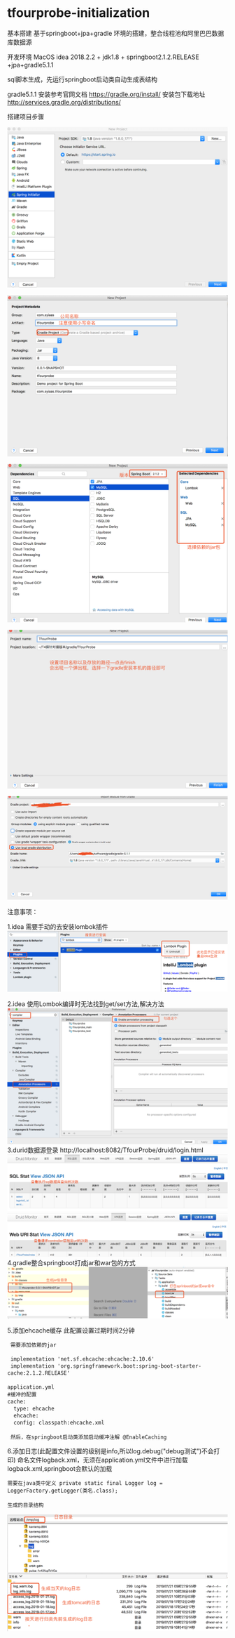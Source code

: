 # tfourprobe-initialization
基本搭建
基于springboot+jpa+gradle 环境的搭建，整合线程池和阿里巴巴数据库数据源

开发环境 MacOS   idea 2018.2.2 + jdk1.8 + springboot2.1.2.RELEASE +jpa+gradle5.1.1

sql脚本生成，先运行springboot启动类自动生成表结构

gradle5.1.1 安装参考官网文档 https://gradle.org/install/
            安装包下载地址 http://services.gradle.org/distributions/
            
搭建项目步骤

![Image text](https://github.com/shanewds/Image/blob/master/image/TfourProbe-one.png) 

![Image text](https://github.com/shanewds/Image/blob/master/image/TfourProbe-two.png) 

![Image text](https://github.com/shanewds/Image/blob/master/image/TfourProbe-three.png) 

![Image text](https://github.com/shanewds/Image/blob/master/image/TfourProbe-four.png) 

![Image text](https://github.com/shanewds/Image/blob/master/image/TfourProbe-five.png)


注意事项：

  1.idea 需要手动的去安装lombok插件
     ![Image text](https://github.com/shanewds/Image/blob/master/image/lombok-idea-install.png) 

  2.idea 使用Lombok编译时无法找到get/set方法,解决方法
    ![Image text](https://github.com/shanewds/Image/blob/master/image/lombok-idea-get.png) 
  3.durid数据源登录
    http://localhost:8082/TfourProbe/druid/login.html
    ![Image text](https://github.com/shanewds/Image/blob/master/image/durid-query-sql.png) 
    ![Image text](https://github.com/shanewds/Image/blob/master/image/durid-controller-count.png)
  4.gradle整合springboot打成jar和war包的方式
    ![Image text](https://github.com/shanewds/Image/blob/master/image/gradle-springboot-jar:war.png)
    
  5.添加ehcache缓存 此配置设置过期时间2分钟
  
     需要添加依赖的jar
     
     implementation 'net.sf.ehcache:ehcache:2.10.6'
     implementation 'org.springframework.boot:spring-boot-starter-cache:2.1.2.RELEASE'
  
    application.yml
    #缓冲的配置
    cache:
      type: ehcache
      ehcache:
      config: classpath:ehcache.xml
      
     然后，在springboot启动类添加启动缓冲注解 @EnableCaching
     
  6.添加日志(此配置文件设置的级别是info,所以log.debug("debug测试")不会打印)
    命名文件logback.xml，无须在application.yml文件中进行加载logback.xml,springboot会默认的加载
    
    需要在java类中定义 private static final Logger log = LoggerFactory.getLogger(类名.class);
    
    生成的目录结构
    
    
    
    
    
 ![Image text](https://github.com/shanewds/Image/blob/master/image/log.png) 
